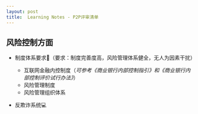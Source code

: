 ```yaml
---
layout: post
title:  Learning Notes - P2P评审清单 
---
```


## 风险控制方面

- 制度体系要求📃（要求：制度完善度高，风险管理体系健全，无人为因素干扰）
	- 互联网金融内控制度（*可参考《商业银行内部控制指引》和《商业银行内部控制评价试行办法》*）
	- 风险管理制度
	- 风险管理组织体系

- 反欺诈系统💻
	 